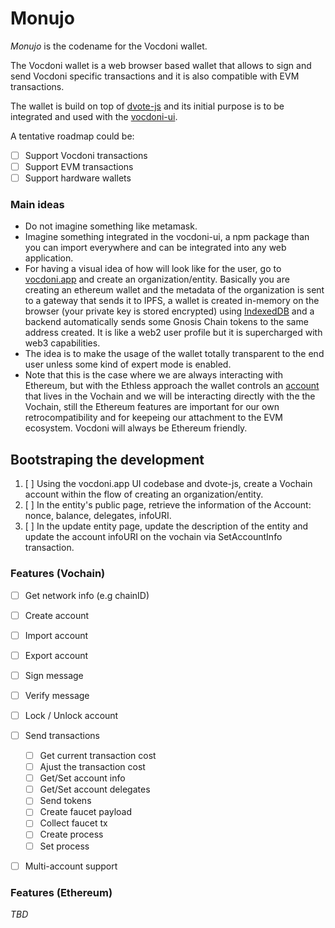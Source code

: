 # Monujo

*Monujo* is the codename for the Vocdoni wallet.

The Vocdoni wallet is a web browser based wallet that allows to sign and send Vocdoni specific transactions and it is also compatible with EVM transactions.

The wallet is build on top of [dvote-js](https://github.com/vocdoni/dvote-js) and its initial purpose is to be integrated and used with the [vocdoni-ui](https://github.com/vocdoni/vocdoni-ui).

A tentative roadmap could be:
- [ ] Support Vocdoni transactions
- [ ] Support EVM transactions
- [ ] Support hardware wallets

### Main ideas

- Do not imagine something like metamask.
- Imagine something integrated in the vocdoni-ui, a npm package than you can import everywhere and can be integrated into any web application.
- For having a visual idea of how will look like for the user, go to [vocdoni.app](https://vocdoni.app) and create an organization/entity. Basically you are creating an ethereum wallet and the metadata of the organization is sent to a gateway that sends it to IPFS, a wallet is created in-memory on the browser (your private key is stored encrypted) using [IndexedDB](https://developer.mozilla.org/en-US/docs/Web/API/IndexedDB_API) and a backend automatically sends some Gnosis Chain tokens to the same address created. It is like a web2 user profile but it is supercharged with web3 capabilities.
- The idea is to make the usage of the wallet totally transparent to the end user unless some kind of expert mode is enabled.
- Note that this is the case where we are always interacting with Ethereum, but with the Ethless approach the wallet controls an [account](https://github.com/vocdoni/docs/blob/master/src/architecture/services/evm-less-vochain.md) that lives in the Vochain and we will be interacting directly with the the Vochain, still the Ethereum features are important for our own retrocompatibility and for keepeing our attachment to the EVM ecosystem. Vocdoni will always be Ethereum friendly.

## Bootstraping the development

1. [ ] Using the vocdoni.app UI codebase and dvote-js, create a Vochain account within the flow of creating an organization/entity.
2. [ ] In the entity's public page, retrieve the information of the Account: nonce, balance, delegates, infoURI.
3. [ ] In the update entity page, update the description of the entity and update the account infoURI on the vochain via SetAccountInfo transaction.

### Features (Vochain)

- [ ] Get network info (e.g chainID)
- [ ] Create account 
- [ ] Import account
- [ ] Export account
- [ ] Sign message
- [ ] Verify message
- [ ] Lock / Unlock account
- [ ] Send transactions
    - [ ] Get current transaction cost
    - [ ] Ajust the transaction cost
    - [ ] Get/Set account info
    - [ ] Get/Set account delegates
    - [ ] Send tokens
    - [ ] Create faucet payload
    - [ ] Collect faucet tx
    - [ ] Create process
    - [ ] Set process
- [ ] Multi-account support


### Features (Ethereum)

*TBD*
